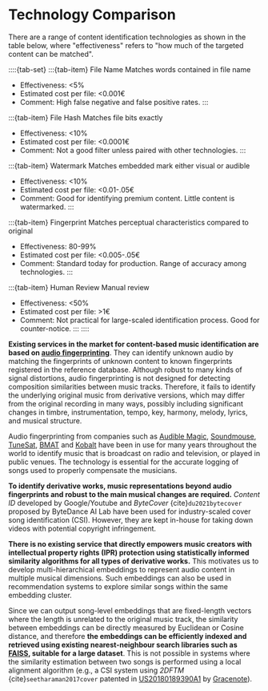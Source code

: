 # Technology Comparison

There are a range of content identification technologies as shown in the table below, where "effectiveness" refers to "how much of the targeted content can be matched".

::::{tab-set}
:::{tab-item} File Name
Matches words contained in file name
- Effectiveness: <5%
- Estimated cost per file: <0.001€
- Comment: High false negative and false positive rates.
:::

:::{tab-item} File Hash
Matches file bits exactly
- Effectiveness: <10%
- Estimated cost per file: <0.0001€
- Comment: Not a good filter unless paired with other technologies.
:::

:::{tab-item} Watermark
Matches embedded mark either visual or audible
- Effectiveness: <10%
- Estimated cost per file: <0.01-.05€
- Comment: Good for identifying premium content. Little content is watermarked.
:::

:::{tab-item} Fingerprint
Matches perceptual characteristics compared to original
- Effectiveness: 80-99%
- Estimated cost per file: <0.005-.05€
- Comment: Standard today for production. Range of accuracy among technologies.
:::

:::{tab-item} Human Review
Manual review
- Effectiveness: <50%
- Estimated cost per file: >1€
- Comment: Not practical for large-scaled identification process. Good for counter-notice.
:::
::::

**Existing services in the market for content-based music identification are based on [audio fingerprinting](../audio-models/music_identification.md)**. They can identify unknown audio by matching the fingerprints of unknown content to known fingerprints registered in the reference database. Although robust to many kinds of signal distortions, audio fingerprinting is not designed for detecting composition similarities between music tracks. Therefore, it fails to identify the underlying original music from derivative versions, which may differ from the original recording in many ways, possibly including significant changes in timbre, instrumentation, tempo, key, harmony, melody, lyrics, and musical structure. 

Audio fingerprinting from companies such as [Audible Magic](https://www.audiblemagic.com/), [Soundmouse](https://app.soundmouse.com/), [TuneSat](https://tunesat.com/tunesatportal/home), [BMAT](https://www.bmat.com/) and [Kobalt](https://www.kobaltmusic.com/) have been in use for many years throughout the world to identify music that is broadcast on radio and television, or played in public venues. The technology is essential for the accurate logging of songs used to properly compensate the musicians.

**To identify derivative works, music representations beyond audio fingerprints and robust to the main musical changes are required.** _Content ID_ developed by Google/Youtube and _ByteCover_ {cite}`du2021bytecover` proposed by ByteDance AI Lab have been used for industry-scaled cover song identification (CSI). However, they are kept in-house for taking down videos with potential copyright infringement.

**There is no existing service that directly empowers music creators with intellectual property rights (IPR) protection using statistically informed similarity algorithms for all types of derivative works.** This motivates us to develop multi-hierarchical embeddings to represent audio content in multiple musical dimensions. Such embeddings can also be used in recommendation systems to explore similar songs within the same embedding cluster. 

Since we can output song-level embeddings that are fixed-length vectors where the length is unrelated to the original music track, the similarity between embeddings can be directly measured by Euclidean or Cosine distance, and therefore **the embeddings can be efficiently indexed and retrieved using existing nearest-neighbour search libraries such as [FAISS](https://faiss.ai/), suitable for a large dataset**. This is not possible in systems where the similarity estimation between two songs is performed using a local alignment algorithm (e.g., a CSI system using _2DFTM_ {cite}`seetharaman2017cover` patented in [US20180189390A1](https://patents.google.com/patent/US20180189390A1/en?oq=US20180189390) by [Gracenote](https://www.gracenote.com/auto/music-recognition-auto/)).
